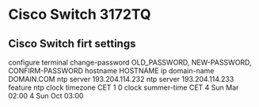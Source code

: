# Cisco Switch 3172TQ

## Cisco Switch firt settings

configure terminal
change-password OLD_PASSWORD, NEW-PASSWORD, CONFIRM-PASSWORD
hostname HOSTNAME
ip domain-name DOMAIN.COM
ntp server 193.204.114.232
ntp server 193.204.114.233
feature ntp
clock timezone CET 1 0
clock summer-time CET 4 Sun Mar 02:00 4 Sun Oct 03:00
